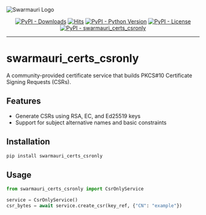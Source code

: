 <picture>
  <source media="(prefers-color-scheme: dark)"  srcset="https://res.cloudinary.com/dryedzrlo/image/upload/v1757724629/swarmauri_brand_frag_light_mg8cmd.png">
  <source media="(prefers-color-scheme: light)" srcset="https://res.cloudinary.com/dryedzrlo/image/upload/v1757724629/swarmauri_brand_frag_dark_tzjuja.png">
  <!-- Fallback below (see #2) -->
  <img alt="Swarmauri Logo" src="https://res.cloudinary.com/dryedzrlo/image/upload/v1757724629/swarmauri_brand_frag_dark_tzjuja.png">
</picture>

<p align="center">
    <a href="https://pypi.org/project/swarmauri_certs_csronly/">
        <img src="https://img.shields.io/pypi/dm/swarmauri_certs_csronly" alt="PyPI - Downloads"/></a>
    <a href="https://hits.sh/github.com/swarmauri/swarmauri-sdk/tree/master/pkgs/community/swarmauri_certs_csronly/">
        <img alt="Hits" src="https://hits.sh/github.com/swarmauri/swarmauri-sdk/tree/master/pkgs/community/swarmauri_certs_csronly.svg"/></a>
    <a href="https://pypi.org/project/swarmauri_certs_csronly/">
        <img src="https://img.shields.io/pypi/pyversions/swarmauri_certs_csronly" alt="PyPI - Python Version"/></a>
    <a href="https://pypi.org/project/swarmauri_certs_csronly/">
        <img src="https://img.shields.io/pypi/l/swarmauri_certs_csronly" alt="PyPI - License"/></a>
    <a href="https://pypi.org/project/swarmauri_certs_csronly/">
        <img src="https://img.shields.io/pypi/v/swarmauri_certs_csronly?label=swarmauri_certs_csronly&color=green" alt="PyPI - swarmauri_certs_csronly"/></a>

</p>

---

# swarmauri_certs_csronly

A community-provided certificate service that builds PKCS#10 Certificate Signing Requests (CSRs).

## Features
- Generate CSRs using RSA, EC, and Ed25519 keys
- Support for subject alternative names and basic constraints

## Installation
```bash
pip install swarmauri_certs_csronly
```

## Usage
```python
from swarmauri_certs_csronly import CsrOnlyService

service = CsrOnlyService()
csr_bytes = await service.create_csr(key_ref, {"CN": "example"})
```
